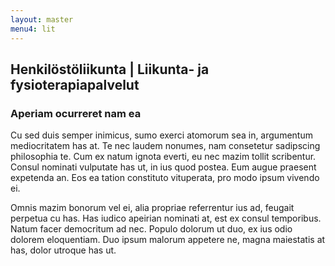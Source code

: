 ```yaml
---
layout: master
menu4: lit
---
```

## Henkilöstöliikunta | Liikunta- ja fysioterapiapalvelut
### Aperiam ocurreret nam ea
Cu sed duis semper inimicus, sumo exerci atomorum sea in, argumentum mediocritatem has at. Te nec laudem nonumes, nam consetetur sadipscing philosophia te. Cum ex natum ignota everti, eu nec mazim tollit scribentur. Consul nominati vulputate has ut, in ius quod postea. Eum augue praesent expetenda an. Eos ea tation constituto vituperata, pro modo ipsum vivendo ei.

Omnis mazim bonorum vel ei, alia propriae referrentur ius ad, feugait perpetua cu has. Has iudico apeirian nominati at, est ex consul temporibus. Natum facer democritum ad nec. Populo dolorum ut duo, ex ius odio dolorem eloquentiam. Duo ipsum malorum appetere ne, magna maiestatis at has, dolor utroque has ut.